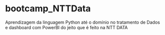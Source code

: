 # bootcamp_NTTData
Aprendizagem da linguagem Python até o domínio no tratamento de Dados e dashboard com PowerBI do jeito que é feito na NTT DATA
